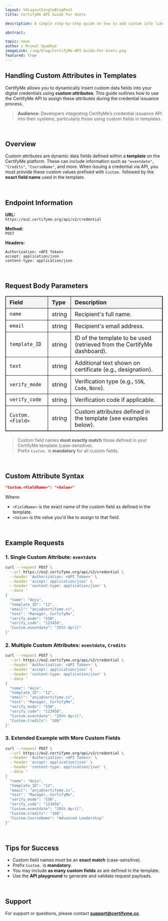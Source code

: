 ```yaml
---
layout: V4LayoutSingleBlogPost
title: CertifyMe API Guide For Users

description: A simple step-by-step guide on how to add custom info like names or dates when sending digital certificates through CertifyMe

abstract: 

topic: news
author : Mrunal Upadhye
imageLink: /img/blog/CertifyMe-API-Guide-For-Users.png
featured: true
---
```


## Handling Custom Attributes in Templates

CertifyMe allows you to dynamically insert custom data fields into your digital credentials using **custom attributes**. This guide outlines how to use the CertifyMe API to assign these attributes during the credential issuance process.

> **Audience:** Developers integrating CertifyMe’s credential issuance API into their systems, particularly those using custom fields in templates.

<br>

## Overview

Custom attributes are dynamic data fields defined within a **template** on the CertifyMe platform. These can include information such as `"eventdate"`, `"Credits"`, `"CourseName"`, and more. When issuing a credential via API, you must provide these custom values prefixed with `Custom.` followed by the **exact field name** used in the template.

<br>

## Endpoint Information

**URL:**  
`https://eu2.certifyme.org/api/v2/credential`

**Method:**  
`POST`

**Headers:**
```
Authorization: <API Token>
accept: application/json
content-type: application/json
```

<br>

## Request Body Parameters
<style>
        table {
            width: 100%;
            border-collapse: collapse;
            margin: 20px 0;
            font-size: 18px;
            text-align: left;
        }
        th, td {
            border: 1px solid #000;
            padding: 8px 12px;
        }
        th {
            background-color: #f4f4f4;
        }
</style>

<table border="1" cellspacing="0" cellpadding="5">
  <thead>
    <tr>
      <th>Field</th>
      <th>Type</th>
      <th>Description</th>
    </tr>
  </thead>
  <tbody>
    <tr>
      <td><code>name</code></td>
      <td>string</td>
      <td>Recipient's full name.</td>
    </tr>
    <tr>
      <td><code>email</code></td>
      <td>string</td>
      <td>Recipient's email address.</td>
    </tr>
    <tr>
      <td><code>template_ID</code></td>
      <td>string</td>
      <td>ID of the template to be used (retrieved from the CertifyMe dashboard).</td>
    </tr>
    <tr>
      <td><code>text</code></td>
      <td>string</td>
      <td>Additional text shown on certificate (e.g., designation).</td>
    </tr>
    <tr>
      <td><code>verify_mode</code></td>
      <td>string</td>
      <td>Verification type (e.g., <code>SSN</code>, <code>Code</code>, <code>None</code>).</td>
    </tr>
    <tr>
      <td><code>verify_code</code></td>
      <td>string</td>
      <td>Verification code if applicable.</td>
    </tr>
    <tr>
      <td><code>Custom.&lt;Field&gt;</code></td>
      <td>string</td>
      <td>Custom attributes defined in the template (see examples below).</td>
    </tr>
  </tbody>
</table>

> Custom field names **must exactly match** those defined in your CertifyMe template (case-sensitive).  
> Prefix `Custom.` is **mandatory** for all custom fields.

<br>

## Custom Attribute Syntax

```json
"Custom.<FieldName>": "<Value>"
```

Where:
- `<FieldName>` is the exact name of the custom field as defined in the template.
- `<Value>` is the value you'd like to assign to that field.

<br>

## Example Requests

### 1. Single Custom Attribute: `eventdate`

```bash
curl --request POST \
  --url https://eu2.certifyme.org/api/v2/credential \
  --header 'Authorization: <API Token>' \
  --header 'accept: application/json' \
  --header 'content-type: application/json' \
  --data '
{
  "name": "Anju",
  "template_ID": "12",
  "email": "anju@certifyme.cc",
  "text": "Manager, CertifyMe",
  "verify_mode": "SSN",
  "verify_code": "123456",
  "Custom.eventdate": "29th April"
}'
```

### 2. Multiple Custom Attributes: `eventdate`, `Credits`

```bash
curl --request POST \
  --url https://eu2.certifyme.org/api/v2/credential \
  --header 'Authorization: <API Token>' \
  --header 'accept: application/json' \
  --header 'content-type: application/json' \
  --data '
{
  "name": "Anju",
  "template_ID": "12",
  "email": "anju@certifyme.cc",
  "text": "Manager, CertifyMe",
  "verify_mode": "SSN",
  "verify_code": "123456",
  "Custom.eventdate": "29th April",
  "Custom.Credits": "100"
}'
```

### 3. Extended Example with More Custom Fields

```bash
curl --request POST \
  --url https://eu2.certifyme.org/api/v2/credential \
  --header 'Authorization: <API Token>' \
  --header 'accept: application/json' \
  --header 'content-type: application/json' \
  --data '
{
  "name": "Anju",
  "template_ID": "12",
  "email": "anju@certifyme.cc",
  "text": "Manager, CertifyMe",
  "verify_mode": "SSN",
  "verify_code": "123456",
  "Custom.eventdate": "29th April",
  "Custom.Credits": "100",
  "Custom.CourseName": "Advanced Leadership"
}'
```

<br>

## Tips for Success

- Custom field names must be an **exact match** (case-sensitive).
- Prefix `Custom.` is **mandatory**.
- You may include **as many custom fields** as are defined in the template.
- Use the **API playground** to generate and validate request payloads.

<br>

## Support

For support or questions, please contact **support@certifyme.cc**.